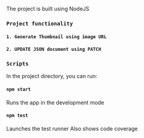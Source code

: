 The project is built using NodeJS

### `Project functionality`
#### `1. Generate Thumbnail using image URL`
#### `2. UPDATE JSON document using PATCH`

### `Scripts`

In the project directory, you can run:

#### `npm start`

Runs the app in the development mode

#### `npm test`

Launches the test runner
Also shows code coverage






